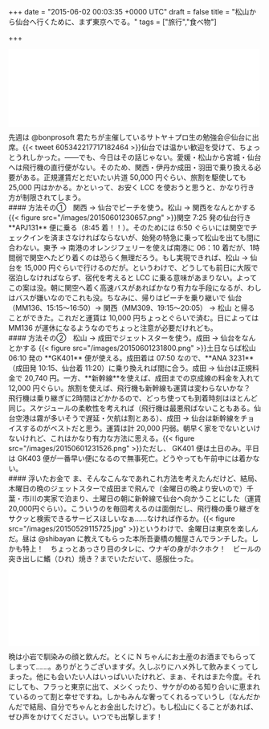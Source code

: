 
+++
date = "2015-06-02 00:03:35 +0000 UTC"
draft = false
title = "松山から仙台へ行くために、まず東京へでる。"
tags = ["旅行","食べ物"]

+++
<iframe src="//hatenablog-parts.com/embed?url=https%3A%2F%2Fatnd.org%2Fevents%2F66068" title="サトヤ+プロ生勉強会＠マイクロソフト 東北支店 #satoya #pronama : ATND" class="embed-card embed-webcard" scrolling="no" frameborder="0" style="display: block; width: 100%; height: 155px; max-width: 500px; margin: 10px 0px;"><a href="https://atnd.org/events/66068">サトヤ+プロ生勉強会＠マイクロソフト 東北支店 #satoya #pronama : ATND</a></iframe>先週は @bonprosoft 君たちが主催しているサトヤ＋プロ生の勉強会＠仙台に出席。{{< tweet 605342217717182464 >}}仙台では温かい歓迎を受けて、ちょっとうれしかった。――でも、今日はその話じゃない。愛媛・松山から宮城・仙台へは飛行機の直行便がない。そのため、関西・伊丹か成田・羽田で乗り換える必要がある。正規運賃だとだいたい片道 50,000 円ぐらい、旅割を駆使しても 25,000 円はかかる。かといって、お安く LCC を使おうと思うと、かなり行き方が制限されてしまう。

<div class="section">
    #### 方法その①　関西 → 仙台でピーチを使う。松山 → 関西をなんとかする
    {{< figure src="/images/20150601230657.png"  >}}関空 7:25 発の仙台行き **APJ131** 便に乗る（8:45 着！！）。そのためには 6:50 ぐらいには関空でチェックインを済まさなければならないが、始発の特急に乗って松山を出ても間に合わない。東予 → 南港のオレンジフェリーを使えば南港に 06：10 着だが、1時間弱で関空へたどり着くのは恐らく無理だろう。もし実現できれば、松山 → 仙台を 15,000 円ぐらいで行けるのだが。というわけで、どうしても前日に大阪で宿泊しなければならず、宿代を考えると LCC に乗る意味があまりない。よってこの案は没。朝に関空へ着く高速バスがあればかなり有力な手段になるが、わしはバスが嫌いなのでこれも没。ちなみに、帰りはピーチを乗り継いで 仙台（MM136、15:15～16:50）→ 関西（MM309、19:15～20:05） → 松山 と帰ることができた。これだと運賃は 10,000 円ちょっとぐらいで済む。日によっては MM136 が運休になるようなのでちょっと注意が必要だけれども。

</div>
<div class="section">
    #### 方法その②　松山 → 成田でジェットスターを使う。成田 → 仙台をなんとかする
    {{< figure src="/images/20150601231800.png"  >}}土日ならば松山 06:10 発の **GK401** 便が使える。成田着は 07:50 なので、**ANA 3231**（成田発 10:15、仙台着 11:20）に乗り換えれば間に合う。成田 → 仙台は正規料金で 20,740 円。一方、**新幹線**を使えば、成田までの京成線の料金を入れて 12,000 円ぐらい。旅割を使えば、飛行機も新幹線も運賃は変わらないかな？　飛行機は乗り継ぎに2時間ほどかかるので、どっち使っても到着時刻はほとんど同じ。スケジュールの柔軟性を考えれば（飛行機は最悪飛ばないこともある。仙台空港は霧が多いそうで遅延・欠航は割とある）、成田 → 仙台は新幹線をチョイスするのがベストだと思う。運賃は計 20,000 円弱。朝早く家をでないといけないけれど、これはかなり有力な方法に思える。{{< figure src="/images/20150601231526.png"  >}}ただし、 GK401 便は土日のみ。平日は GK403 便が一番早い便になるので無事死亡。どうやっても午前中には着かない。

</div>
<div class="section">
    #### 浮いたお金で
    ま、そんなこんなであれこれ方法を考えたんだけど、結局、木曜日の晩のジェットスターで成田まで飛んで（金曜日の晩より安いので）千葉・市川の実家で泊まり、土曜日の朝に新幹線で仙台へ向かうことにした（運賃20,000円ぐらい）。こういうのを毎回考えるのは面倒だし、飛行機の乗り継ぎをサクッと検索できるサービスほしいなぁ……なければ作るか。{{< figure src="/images/20150529115725.jpg"  >}}というわけで、金曜日は東京を楽しんだ。昼は @shibayan に教えてもらった本所吾妻橋の鰻屋さんでランチした。しかも特上！　ちょっとあっさり目のタレに、ウナギの身がホクホク！　ビールの突き出しに鰭（ひれ）焼き？までいただいて、感服仕った。<iframe src="//hatenablog-parts.com/embed?url=http%3A%2F%2Ftabelog.com%2Ftokyo%2FA1312%2FA131203%2F13058979%2F" title="鰻禅 (本所吾妻橋/うなぎ)" class="embed-card embed-webcard" scrolling="no" frameborder="0" style="display: block; width: 100%; height: 155px; max-width: 500px; margin: 10px 0px;"><a href="http://tabelog.com/tokyo/A1312/A131203/13058979/">鰻禅 (本所吾妻橋/うなぎ)</a></iframe>晩は小岩で馴染みの顔と飲んだ。とくに N ちゃんにお土産のお酒までもらってしまって……。ありがとうございますダ。久しぶりにハメ外して飲みまくってしまった。他にも会いたい人はいっぱいいたけれど、まぁ、それはまた今度。それにしても、フラっと東京に出て、メシくったり、サケがのめる知り合いに恵まれているのって割と幸せですね。しかもみんな奢ってくれるっていうし（なんだかんだで結局、自分でちゃんとお金出したけど）。もし松山にくることがあれば、ぜひ声をかけてください。いつでも出撃します！

</div>

